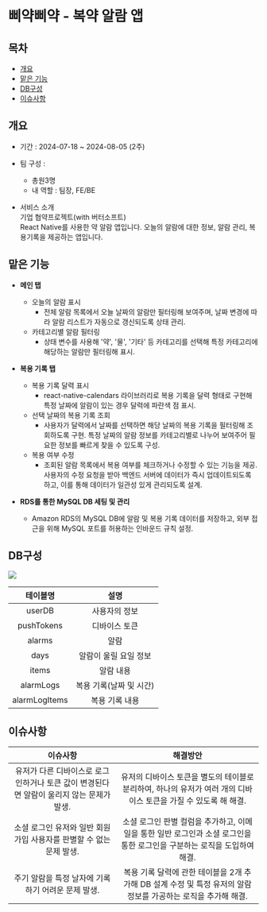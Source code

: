 # 삐약삐약 - 복약 알람 앱
## 목차
 - [개요](#개요)
 - [맡은 기능](#맡은-기능)
 - [DB구성](#db구성)
 - [이슈사항](#이슈사항)

## 개요
- 기간 : 2024-07-18 ~ 2024-08-05 (2주)

- 팀 구성 :
   - 총원3명
   - 내 역할 : 팀장, FE/BE
       
<!--
- 기술스택   
<img src="https://img.shields.io/badge/CSS3-1572B6?style=for-the-badge&logo=CSS3&logoColor=white"> <img src="https://img.shields.io/badge/HTML-D0654C?style=for-the-badge&logo=HTML5&logoColor=white"> <img src="https://img.shields.io/badge/JavaScript-F7DF1E?style=for-the-badge&logo=JavaScript&logoColor=black"> <img src="https://img.shields.io/badge/Typescript-3D6AAC?style=for-the-badge&logo=Typescript&logoColor=white"> <img src="https://img.shields.io/badge/node.js-339933?style=for-the-badge&logo=Node.js&logoColor=white"> 
<img src="https://img.shields.io/badge/-NestJs-ea2845?style=for-the-badge&logo=nestjs&logoColor=white"> <img src="https://img.shields.io/badge/Sequelize-52B0E7?style=for-the-badge&logo=sequelize&labelColor=52B0E7&logoColor=FFF"> <img src="https://shields.io/badge/MySQL-blue?logo=mysql&style=for-the-badge&logoColor=white&labelColor=blue"> 
-->

- 서비스 소개   
기업 협약프로젝트(with 버터소프트)   
React Native를 사용한 약 알람 앱입니다. 오늘의 알람에 대한 정보, 알람 관리, 복용기록을 제공하는 앱입니다.


 

## 맡은 기능
- **메인 탭**
    - 오늘의 알람 표시
        - 전체 알람 목록에서 오늘 날짜의 알람만 필터링해 보여주며, 날짜 변경에 따라 알람 리스트가 자동으로 갱신되도록 상태 관리.
    - 카테고리별 알람 필터링
        - 상태 변수를 사용해 '약', '물', '기타' 등 카테고리를 선택해 특정 카테고리에 해당하는 알람만 필터링해 표시.

- **복용 기록 탭**
    - 복용 기록 달력 표시
        - react-native-calendars 라이브러리로 복용 기록을 달력 형태로 구현해 특정 날짜에 알람이 있는 경우 달력에 파란색 점 표시.
    - 선택 날짜의 복용 기록 조회
        - 사용자가 달력에서 날짜를 선택하면 해당 날짜의 복용 기록을 필터링해 조회하도록 구현. 특정 날짜의 알람 정보를 카테고리별로 나누어 보여주어 필요한 정보를 빠르게 찾을 수 있도록 구성.
    - 복용 여부 수정
        - 조회된 알람 목록에서 복용 여부를 체크하거나 수정할 수 있는 기능을 제공. 사용자의 수정 요청을 받아 백엔드 서버에 데이터가 즉시 업데이트되도록 하고, 이를 통해 데이터가 일관성 있게 관리되도록 설계.

- **RDS를 통한 MySQL DB 세팅 및 관리**
    - Amazon RDS의 MySQL DB에 알람 및 복용 기록 데이터를 저장하고, 외부 접근을 위해 MySQL 포트를 허용하는 인바운드 규칙 설정.





## DB구성
<img src='https://github.com/user-attachments/assets/b4a739d2-5340-41e0-9a1a-e07fe413fdb1' />
<!--
![image](https://github.com/user-attachments/assets/80603910-e1f2-416b-a11a-0e463fd537ef)
-->


 테이블명 |  설명 |
:------------: | :-----------: |
 userDB | 사용자의 정보 |
 pushTokens | 디바이스 토큰 |
alarms | 알람 |
days | 알람이 울릴 요일 정보 |
items | 알람 내용 |
alarmLogs | 복용 기록(날짜 및 시간) |
alarmLogItems |  복용 기록 내용 |
 



## 이슈사항
 이슈사항 |  해결방안|
:------------: | :-----------: |
 유저가 다른 디바이스로 로그인하거나 토큰 값이 변경된다면 알람이 울리지 않는 문제가 발생. | 유저의 디바이스 토큰을 별도의 테이블로 분리하여, 하나의 유저가 여러 개의 디바이스 토큰을 가질 수 있도록 해 해결. |
 소셜 로그인 유저와 일반 회원가입 사용자를 판별할 수 없는 문제 발생. | 소셜 로그인 판별 컬럼을 추가하고, 이메일을 통한 일반 로그인과 소셜 로그인을 통한 로그인을 구분하는 로직을 도입하여 해결. |
 주기 알람을 특정 날자에 기록하기 어려운 문제 발생. | 복용 기록 달력에 관한 테이블을 2개 추가해 DB 설계 수정 및 특정 유저의 알람정보를 가공하는 로직을 추가해 해결. |
